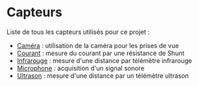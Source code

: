 # Capteurs

Liste de tous les capteurs utilisés pour ce projet :
- [Caméra](./Caméra) : utilisation de la caméra pour les prises de vue
- [Courant](./Courant) : mesure du courant par une résistance de Shunt
- [Infrarouge](./Infrarouge) : mesure d'une distance par télémètre infrarouge
- [Microphone](./Microphone) : acquisition d'un signal sonore
- [Ultrason](./Ultrason) : mesure d'une distance par un télémètre ultrason
